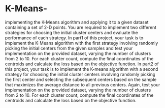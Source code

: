 # K-Means-
  
implementing the K-Means algorithm and applying it to a given dataset
containing a set of 2-D points. You are required to implement two different strategies for choosing the
initial cluster centers and evaluate the performance of each strategy.
In part1 of this project, your task is to implement the K-Means algorithm with the first strategy
involving randomly picking the initial centers from the given samples and test your implementation on
the provided dataset, varying the number of clusters from 2 to 10. For each cluster count, compute
the final coordinates of the centroids and calculate the loss based on the objective function.
In part2 of this project, your task is to implement the K-means algorithm with a second strategy for
choosing the initial cluster centers involving randomly picking the first center and selecting the
subsequent centers based on the sample that maximizes the average distance to all previous
centers. Again, test your implementation on the provided dataset, varying the number of clusters
from 2 to 10. For each cluster count, compute the final coordinates of the centroids and calculate the
loss based on the objective function.
